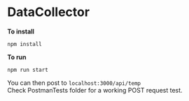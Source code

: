 # DataCollector

**To install**

    npm install

**To run**

    npm run start
    
You can then post to `localhost:3000/api/temp`  
Check PostmanTests folder for a working POST request test.